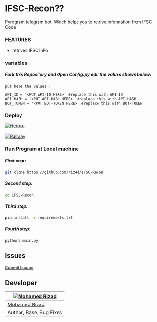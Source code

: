 # IFSC-Recon??

Pyrogram telegram bot, Which helps you to retrive information from IFSC Code

### FEATURES
 - retrives IFSC InFo

 ### variables
 
 ##### Fork this Repository and Open Config.py edit the values shown below:

```
put here the values :

API_ID = '<PUT API-ID HERE>' #replace this with API ID
API_HASH = '<PUT API-HASH HERE>' #replace this with API HASH
BOT_TOKEN = '<PUT BOT-TOKEN HERE>' #replace this with BOT-TOKEN
```
 ### Deploy
 
 [![Heroku](https://www.herokucdn.com/deploy/button.svg)](https://heroku.com/deploy?template=https://github.com/riz4d/IFSC-Recon)<br><br>
 [![Railway](https://railway.app/button.svg)](https://railway.app/new/template?template=https://github.com/riz4d/IFSC-Recon)

 

### Run Program at Local machine


##### First step:

```sh
git clone https://github.com/riz4d/IFSC-Recon
```

##### Second step:

```sh
cd IFSC-Recon
```

##### Third step:

```sh
pip install -r requirements.txt
```

##### Fourth step:

```sh
python3 main.py
```

## Issues 

[Submit Issues](https://github.com/riz4d/IFSC-Recon/issues)


## Developer

[![Mohamed Rizad](https://github.com/riz4d.png?size=100)](https://github.com/riz4d) |
----|
[Mohamed Rizad](https://t.me/riz4d) |
Author, Base, Bug Fixes  |
